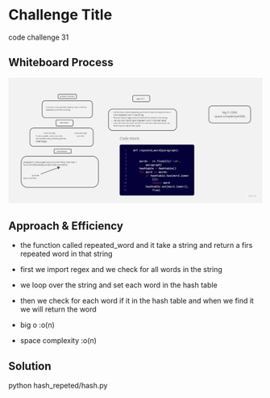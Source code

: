 # Challenge Title
code challenge 31

## Whiteboard Process
![Alt text](<code 31.jpg>)

## Approach & Efficiency
- the function called repeated_word and it take a string and return a firs repeated word in that string
- first we import regex and we check for all words in the string
- we loop over the string and set each word in the hash table
- then we check for each word if it in the hash table and when we find it we will return the  word
- big o :o(n)

- space complexity :o(n)
## Solution
python hash_repeted/hash.py